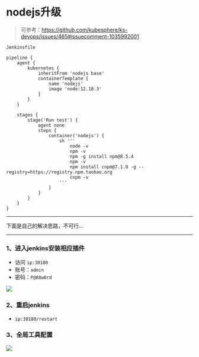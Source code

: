 # nodejs升级

> 可参考：https://github.com/kubesphere/ks-devops/issues/465#issuecomment-1035992001

`Jenkinsfile`

```
pipeline {
    agent {
        kubernetes {
            inheritFrom 'nodejs base'
            containerTemplate {
                name 'nodejs'
                image 'node:12.18.3'
            }
        }
    }

    stages {
        stage('Run test') {
            agent none
            steps {
                container('nodejs') {
                    sh '''
                        node -v
                        npm -v
                        npm -g install npm@8.5.4
                        npm -v
                        npm install cnpm@7.1.0 -g --registry=https://registry.npm.taobao.org
                        cnpm -v
                    '''
                }
            }
        }
    }
}
```

---

下面是自己的解决思路，不可行...

---

### 1、进入jenkins安装相应插件

- 访问 `ip:30180`
- 账号：`admin`
- 密码：`P@88w0rd`

![](images/node-upgrade-01.png)

### 2、重启jenkins

- `ip:30180/restart`

### 3、全局工具配置

![](images/node-upgrade-02.png)
